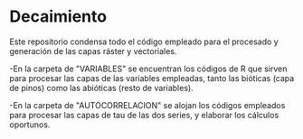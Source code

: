 # Decaimiento
Este repositorio condensa todo el código empleado para el procesado y generación de las capas ráster y vectoriales.

-En la carpeta de "VARIABLES" se encuentran los códigos de R que sirven para procesar las capas de las variables empleadas, tanto las bióticas (capa de pinos) como las abióticas (resto de variables).

-En la carpeta de "AUTOCORRELACION" se alojan los códigos empleados para procesar las capas de tau de las dos series, y elaborar los cálculos oportunos.
